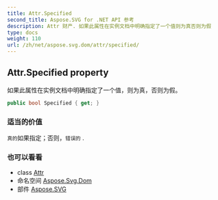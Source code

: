 ```yaml
---
title: Attr.Specified
second_title: Aspose.SVG for .NET API 参考
description: Attr 财产. 如果此属性在实例文档中明确指定了一个值则为真否则为假
type: docs
weight: 110
url: /zh/net/aspose.svg.dom/attr/specified/
---
```

## Attr.Specified property

如果此属性在实例文档中明确指定了一个值，则为真，否则为假。

```csharp
public bool Specified { get; }
```

### 适当的价值

`真的`如果指定；否则，`错误的` .

### 也可以看看

* class [Attr](../)
* 命名空间 [Aspose.Svg.Dom](../../attr/)
* 部件 [Aspose.SVG](../../../)


